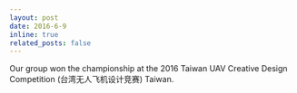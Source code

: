 ```yaml
---
layout: post
date: 2016-6-9
inline: true
related_posts: false
---
```

Our group won the championship at the 2016 Taiwan UAV Creative Design Competition (台湾无人飞机设计竞赛) Taiwan.